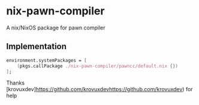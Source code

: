 # nix-pawn-compiler
A nix/NixOS package for pawn compiler

## Implementation
```nix
environment.systemPackages = [
    (pkgs.callPackage ./nix-pawn-compiler/pawncc/default.nix {})
];
```

Thanks [krovuxdev]https://github.com/krovuxdevhttps://github.com/krovuxdev) for help
